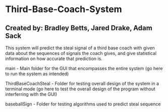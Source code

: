 # Third-Base-Coach-System
## Created by: Bradley Betts, Jared Drake, Adam Sack
This system will predict the steal signal of a third base coach with given data about the sequences of signals the coach gives, and give statistical information on how accurate that prediction is.

main - Main folder for the GUI that encompasses the entire system (go here to run the system as intended)

ThirdBaseCoachSteal - Folder for testing overall design of the system in a terminal mode (go here to test the overall design of the program without interferring with the GUI)

baseballSign - Folder for testing algorithms used to predict steal sequence
